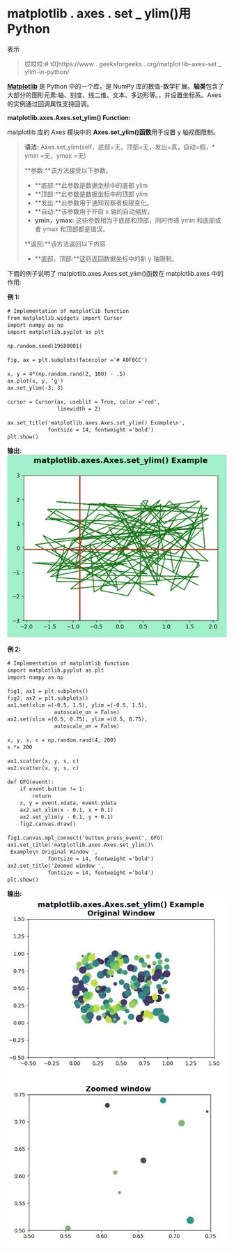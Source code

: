 # matplotlib . axes . set _ ylim()用 Python

表示

> 哎哎哎:# t0]https://www . geeksforgeeks . org/matplot lib-axes-set _ ylim-in-python/

**[Matplotlib](https://www.geeksforgeeks.org/python-introduction-matplotlib/)** 是 Python 中的一个库，是 NumPy 库的数值-数学扩展。**轴类**包含了大部分的图形元素:轴、刻度、线二维、文本、多边形等。，并设置坐标系。Axes 的实例通过回调属性支持回调。

**matplotlib.axes.Axes.set_ylim() Function:**

matplotlib 库的 Axes 模块中的 **Axes.set_ylim()函数**用于设置 y 轴视图限制。

> **语法:** Axes.set_ylim(self，底部=无，顶部=无，发出=真，自动=假，* ymin =无，ymax =无)
> 
> **参数:**该方法接受以下参数。
> 
> *   **底部:**此参数是数据坐标中的底部 ylim
> *   **顶部:**此参数是数据坐标中的顶部 ylim
> *   **发出:**此参数用于通知观察者极限变化。
> *   **自动:**该参数用于开启 x 轴的自动缩放。
> *   **ymin，ymax:** 这些参数相当于底部和顶部，同时传递 ymin 和底部或者 ymax 和顶部都是错误。
> 
> **返回:**该方法返回以下内容
> 
> *   **底部，顶部:**这将返回数据坐标中的新 y 轴限制。

下面的例子说明了 matplotlib.axes.Axes.set_ylim()函数在 matplotlib.axes 中的作用:

**例 1:**

```
# Implementation of matplotlib function
from matplotlib.widgets import Cursor
import numpy as np
import matplotlib.pyplot as plt

np.random.seed(19680801)

fig, ax = plt.subplots(facecolor ='# A0F0CC')

x, y = 4*(np.random.rand(2, 100) - .5)
ax.plot(x, y, 'g')
ax.set_ylim(-3, 3)

cursor = Cursor(ax, useblit = True, color ='red',
                linewidth = 2)

ax.set_title('matplotlib.axes.Axes.set_ylim() Example\n',
             fontsize = 14, fontweight ='bold')
plt.show()
```

**输出:**
![](img/11c6cfb0450f7fe915f100ecd7bee7e8.png)

**例 2:**

```
# Implementation of matplotlib function
import matplotlib.pyplot as plt
import numpy as np

fig1, ax1 = plt.subplots()
fig2, ax2 = plt.subplots()
ax1.set(xlim =(-0.5, 1.5), ylim =(-0.5, 1.5),
               autoscale_on = False)
ax2.set(xlim =(0.5, 0.75), ylim =(0.5, 0.75),
               autoscale_on = False)

x, y, s, c = np.random.rand(4, 200)
s *= 200

ax1.scatter(x, y, s, c)
ax2.scatter(x, y, s, c)

def GFG(event):
    if event.button != 1:
        return
    x, y = event.xdata, event.ydata
    ax2.set_xlim(x - 0.1, x + 0.1)
    ax2.set_ylim(y - 0.1, y + 0.1)
    fig2.canvas.draw()

fig1.canvas.mpl_connect('button_press_event', GFG)   
ax1.set_title('matplotlib.axes.Axes.set_ylim()\
 Example\n Original Window ',
             fontsize = 14, fontweight ='bold')
ax2.set_title('Zoomed window ',
             fontsize = 14, fontweight ='bold')
plt.show()
```

**输出:**
![](img/fe3e5a0c1014ac87c88c874d80954549.png)
![](img/3e57e29652c729575280ea9bce2c0de8.png)